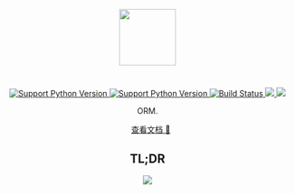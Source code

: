 <p align="center">
    <img width="100" src="https://rawcdn.githack.com/yetone/figure_bed/master/olo_logo.png" >
</p>

# 

<p align="center">
    <a href="https://www.python.org">
        <img alt="Support Python Version" src="https://img.shields.io/badge/Python-2.7-brightgreen.svg">
    </a>
    <a href="https://www.python.org">
        <img alt="Support Python Version" src="https://img.shields.io/badge/Python-3.6-brightgreen.svg">
    </a>
    <a href="https://travis-ci.org/yetone/olo">
        <img alt="Build Status" src="https://travis-ci.org/yetone/olo.svg?branch=master">
    </a>
    <a href="https://codecov.io/gh/yetone/olo">
        <img src="https://codecov.io/gh/yetone/olo/branch/master/graph/badge.svg" />
    </a>
    <a href="https://pypi.org/project/olo/">
        <img src="https://img.shields.io/pypi/v/olo.svg" />
    </a>
</p>

<p align="center">
    ORM.
</p>

<p align="center">
    <a href="https://yetone.github.io/olo/">查看文档 📖</a>
</p>

<h2 align="center">TL;DR</h2>
<p align="center">
    <img src="https://rawcdn.githack.com/yetone/figure_bed/master/olo1.svg" />
</p>
